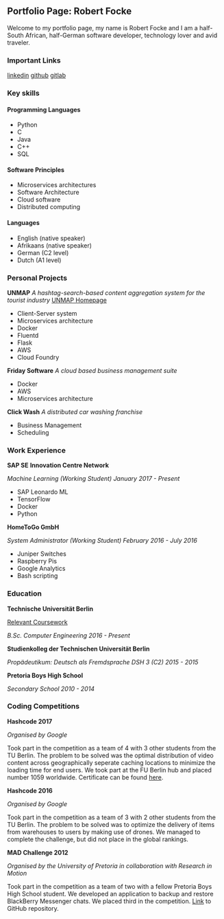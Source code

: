 ## Portfolio Page: Robert Focke

Welcome to my portfolio page, my name is Robert Focke and I am a half-South African, half-German software developer, technology lover and avid traveler.

### Important Links

[linkedin](https://www.linkedin.com/in/robertfocke/)
[github](https://github.com/shinroo/)
[gitlab](https://gitlab.com/robert.focke96)

### Key skills

#### Programming Languages
- Python
- C
- Java
- C++
- SQL

#### Software Principles
- Microservices architectures
- Software Architecture
- Cloud software
- Distributed computing

#### Languages
- English (native speaker)
- Afrikaans (native speaker)
- German (C2 level)
- Dutch (A1 level)

### Personal Projects

**UNMAP**
*A hashtag-search-based content aggregation system for the tourist industry*
[UNMAP Homepage](https://www.unmap.eu/)
- Client-Server system
- Microservices architecture
- Docker
- Fluentd
- Flask
- AWS
- Cloud Foundry

**Friday Software**
*A cloud based business management suite*
- Docker
- AWS
- Microservices architecture

**Click Wash**
*A distributed car washing franchise*
- Business Management
- Scheduling

### Work Experience

**SAP SE**
**Innovation Centre Network**

*Machine Learning (Working Student)*
*January 2017 - Present*

- SAP Leonardo ML
- TensorFlow
- Docker
- Python

**HomeToGo GmbH**

*System Administrator (Working Student)*
*February 2016 - July 2016*

- Juniper Switches
- Raspberry Pis
- Google Analytics
- Bash scripting

### Education

**Technische Universität Berlin**

[Relevant Coursework](https://github.com/shinroo/TUB_Programs)

*B.Sc. Computer Engineering*
*2016 - Present*

**Studienkolleg der Technischen Universität Berlin**

*Propädeutikum: Deutsch als Fremdsprache*
*DSH 3 (C2)*
*2015 - 2015*

**Pretoria Boys High School**

*Secondary School*
*2010 - 2014*

### Coding Competitions

**Hashcode 2017**

*Organised by Google*

Took part in the competition as a team of 4 with 3 other students from the TU Berlin. The problem to be solved was the optimal distribution of video content across geographically seperate caching locations to minimize the loading time for end users. We took part at the FU Berlin hub and placed number 1059 worldwide. Certificate can be found [here](https://www.slideshare.net/slideshow/embed_code/key/2P986TgUoY3nqD).

**Hashcode 2016**

*Organised by Google*

Took part in the competition as a team of 3 with 2 other students from the TU Berlin. The problem to be solved was to optimize the delivery of items from warehouses to users by making use of drones. We managed to complete the challenge, but did not place in the global rankings.

**MAD Challenge 2012**

*Organised by the University of Pretoria in collaboration with Research in Motion*

Took part in the competition as a team of two with a fellow Pretoria Boys High School student. We developed an application to backup and restore BlackBerry Messenger chats. We placed third in the competition. [Link](https://github.com/shinroo/BackUP) to GitHub repository. 
